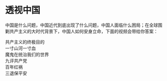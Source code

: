 # 透视中国
中国是什么问题，中国近代到底出现了什么问题，中国人面临什么困局；在全球围剿共产主义的大时代背景下，中国人如何安身立命，下面的视频会带给你答案：  

共产主义的终极目的  
一寸山河一寸血  
魔鬼在统治我们的世界  
九评共产党   
百年红祸  
三退保平安  
